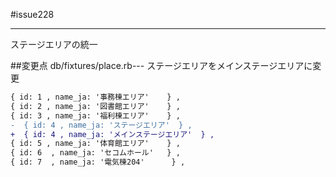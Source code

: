 #issue228
***
ステージエリアの統一

##変更点
db/fixtures/place.rb---
ステージエリアをメインステージエリアに変更
```diff
{ id: 1 , name_ja: '事務棟エリア'    } ,
{ id: 2 , name_ja: '図書館エリア'    } ,
{ id: 3 , name_ja: '福利棟エリア'    } ,
-  { id: 4 , name_ja: 'ステージエリア'  } ,
+  { id: 4 , name_ja: 'メインステージエリア'  } ,
{ id: 5 , name_ja: '体育館エリア'    } ,
{ id: 6  , name_ja: 'セコムホール'   } ,
{ id: 7  , name_ja: '電気棟204'      } ,
```
